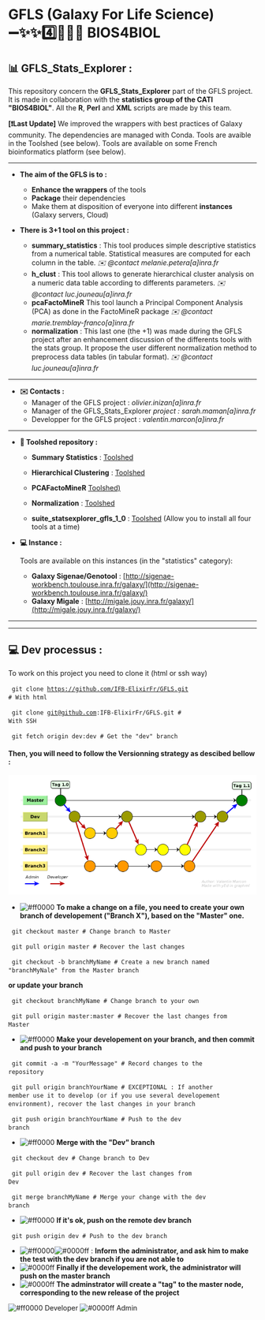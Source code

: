 # GFLS (Galaxy For Life Science)  :heavy_minus_sign::sparkles::sparkles::four::herb::microscope::heavy_minus_sign: BIOS4BIOL

##  :bar_chart: GFLS_Stats_Explorer :

This repository concern the **GFLS_Stats_Explorer** part of the GFLS project.
It is made in collaboration with the **statistics group of the CATI "BIOS4BIOL"**.
All the **R**, **Perl** and **XML** scripts are made by this team.

**[:heavy_exclamation_mark:Last Update]** We improved the wrappers with best practices of Galaxy community.
The dependencies are managed with Conda. 
Tools are avaible in the Toolshed (see below).
Tools are available on some French bioinformatics platform (see below).

---

* __The aim of the GFLS is to :__
  - **Enhance the wrappers** of the tools
  - **Package** their dependencies
  - Make them at disposition of everyone into different **instances** (Galaxy servers, Cloud)

* __There is 3+1 tool on this project :__
  - **summary_statistics** : This tool produces simple descriptive statistics from a numerical table. Statistical measures are computed for each column in the table. *:envelope: @contact melanie.petera[a]inra.fr*
  - **h_clust** : This tool allows to generate hierarchical cluster analysis on a numeric data table according to differents parameters. *:envelope: @contact luc.jouneau[a]inra.fr*
  - **pcaFactoMineR** This tool launch a Principal Component Analysis (PCA) as done in the FactoMineR package *:envelope: @contact marie.tremblay-franco[a]inra.fr*
  - **normalization** : This last one (the +1) was made during the GFLS project after an enhancement discussion of the differents tools with the stats group. It propose the user different normalization method to preprocess data tables (in tabular format). *:envelope: @contact luc.jouneau[a]inra.fr*

---

- __:envelope: Contacts :__
  - Manager of the GFLS project : *olivier.inizan[a]inra.fr*
  - Manager of the GFLS_Stats_Explorer *project : sarah.maman[a]inra.fr*
  - Developper for the GFLS project : *valentin.marcon[a]inra.fr*

---

- __:open_file_folder: Toolshed repository :__
  - **Summary Statistics** : [Toolshed](https://toolshed.g2.bx.psu.edu/repository/display_tool?repository_id=a22ecd1d534f115a&render_repository_actions_for=tool_shed&tool_config=%2Fsrv%2Ftoolshed%2Fmain%2Fvar%2Fdata%2Frepos%2F003%2Frepo_3762%2Fsummary_statistics.xml&changeset_revision=46ddb0591d8b)
  - **Hierarchical Clustering** : [Toolshed](https://toolshed.g2.bx.psu.edu/repository/display_tool?repository_id=130a7f992a413e74&render_repository_actions_for=tool_shed&tool_config=%2Fsrv%2Ftoolshed%2Fmain%2Fvar%2Fdata%2Frepos%2F003%2Frepo_3763%2Fh_clust.xml&changeset_revision=dc678d2c1976)
  - **PCAFactoMineR** [Toolshed)](https://toolshed.g2.bx.psu.edu/repository/display_tool?repository_id=637293c9fce67224&render_repository_actions_for=tool_shed&tool_config=%2Fsrv%2Ftoolshed%2Fmain%2Fvar%2Fdata%2Frepos%2F003%2Frepo_3764%2FpcaFactoMineR.xml&changeset_revision=7acfb3bdad66)
  - **Normalization** : [Toolshed](https://toolshed.g2.bx.psu.edu/repository/display_tool?repository_id=94d3cdf711399f29&render_repository_actions_for=tool_shed&tool_config=%2Fsrv%2Ftoolshed%2Fmain%2Fvar%2Fdata%2Frepos%2F003%2Frepo_3761%2Fnormalization.xml&changeset_revision=79f00bc83ecc)
  
  - **suite_statsexplorer_gfls_1_0** : [Toolshed](https://toolshed.g2.bx.psu.edu/repository?repository_id=6ef805e21b873090&changeset_revision=e86c42fe824d) (Allow you to install all four tools at a time)
  
- __:computer: Instance :__
  
  Tools are available on this instances (in the "statistics" category):
  - **Galaxy Sigenae/Genotool** : [http://sigenae-workbench.toulouse.inra.fr/galaxy/](http://sigenae-workbench.toulouse.inra.fr/galaxy/)
  - **Galaxy Migale** : [http://migale.jouy.inra.fr/galaxy/](http://migale.jouy.inra.fr/galaxy/)
  
---

---
  
##  :computer: Dev processus :

To work on this project you need to clone it (html or ssh way)

<code> git clone https://github.com/IFB-ElixirFr/GFLS.git # With html</code>

<code> git clone git@github.com:IFB-ElixirFr/GFLS.git     # With SSH</code>

<code> git fetch origin dev:dev # Get the "dev" branch</code>


#### Then, you will need to **follow the Versionning strategy** as descibed bellow :

![VersionningStrat](./Doc/VersionningStrat.bmp)

- ![#ff0000](https://placehold.it/10/ff0000/000000?text=+) **To make a change on a file, you need to create your own branch of developement ("Branch X"), based on the "Master" one.**

<code> git checkout master           # Change branch to Master</code>

<code> git pull origin master        # Recover the last changes</code>

<code> git checkout -b branchMyName  # Create a new branch named "branchMyNale" from the Master branch</code>

**or update your branch**

<code> git checkout branchMyName      # Change branch to your own </code>

<code> git pull origin master:master # Recover the last changes from Master</code>

- ![#ff0000](https://placehold.it/10/ff0000/000000?text=+) **Make your developement on your branch, and then commit and push to your branch**

<code> git commit -a -m "YourMessage" # Record changes to the repository</code>

<code> git pull origin branchYourName # EXCEPTIONAL : If another member use it to develop (or if you use several developement environment), recover the last changes in your branch </code>

<code> git push origin branchYourName # Push to the dev branch</code>

- ![#ff0000](https://placehold.it/10/ff0000/000000?text=+) **Merge with the "Dev" branch**

<code> git checkout dev       # Change branch to Dev</code>

<code> git pull origin dev    # Recover the last changes from Dev</code>

<code> git merge branchMyName # Merge your change with the dev branch</code>

- ![#ff0000](https://placehold.it/10/ff0000/000000?text=+) **If it's ok, push on the remote dev branch**

<code> git push origin dev            # Push to the dev branch</code>

- ![#ff0000](https://placehold.it/10/ff0000/000000?text=+)![#0000ff](https://placehold.it/10/0000ff/000000?text=+) : **Inform the administrator, and ask him to make the test with the dev branch if you are not able to**
- ![#0000ff](https://placehold.it/10/0000ff/000000?text=+) **Finally if the developement work, the administrator will push on the master branch**
- ![#0000ff](https://placehold.it/10/0000ff/000000?text=+) **The adminstrator will create a "tag" to the master node, corresponding to the new release of the project**

![#ff0000](https://placehold.it/10/ff0000/000000?text=+) Developer ![#0000ff](https://placehold.it/10/0000ff/000000?text=+) Admin




